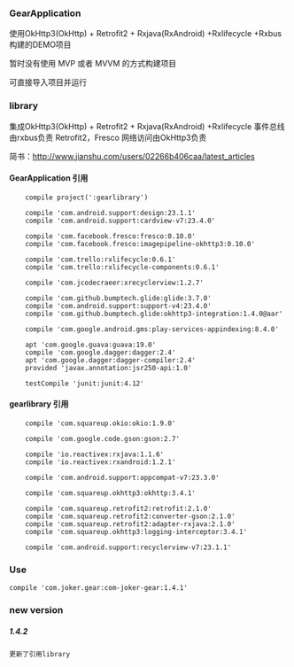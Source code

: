 ### GearApplication 
使用OkHttp3(OkHttp) + Retrofit2 + Rxjava(RxAndroid) +Rxlifecycle +Rxbus构建的DEMO项目

暂时没有使用 MVP 或者 MVVM 的方式构建项目

可直接导入项目并运行
### library
集成OkHttp3(OkHttp) + Retrofit2 + Rxjava(RxAndroid) +Rxlifecycle 
事件总线由rxbus负责
Retrofit2，Fresco 网络访问由OkHttp3负责

简书：http://www.jianshu.com/users/02266b406caa/latest_articles
#### GearApplication 引用
````
    compile project(':gearlibrary')

    compile 'com.android.support:design:23.1.1'
    compile 'com.android.support:cardview-v7:23.4.0'

    compile 'com.facebook.fresco:fresco:0.10.0'
    compile 'com.facebook.fresco:imagepipeline-okhttp3:0.10.0'

    compile 'com.trello:rxlifecycle:0.6.1'
    compile 'com.trello:rxlifecycle-components:0.6.1'

    compile 'com.jcodecraeer:xrecyclerview:1.2.7'

    compile 'com.github.bumptech.glide:glide:3.7.0'
    compile 'com.android.support:support-v4:23.4.0'
    compile 'com.github.bumptech.glide:okhttp3-integration:1.4.0@aar'

    compile 'com.google.android.gms:play-services-appindexing:8.4.0'

    apt 'com.google.guava:guava:19.0'
    compile 'com.google.dagger:dagger:2.4'
    apt 'com.google.dagger:dagger-compiler:2.4'
    provided 'javax.annotation:jsr250-api:1.0'

    testCompile 'junit:junit:4.12'
````
#### gearlibrary 引用
```
    compile 'com.squareup.okio:okio:1.9.0'

    compile 'com.google.code.gson:gson:2.7'

    compile 'io.reactivex:rxjava:1.1.6'
    compile 'io.reactivex:rxandroid:1.2.1'

    compile 'com.android.support:appcompat-v7:23.3.0'

    compile 'com.squareup.okhttp3:okhttp:3.4.1'

    compile 'com.squareup.retrofit2:retrofit:2.1.0'
    compile 'com.squareup.retrofit2:converter-gson:2.1.0'
    compile 'com.squareup.retrofit2:adapter-rxjava:2.1.0'
    compile 'com.squareup.okhttp3:logging-interceptor:3.4.1'
    
    compile 'com.android.support:recyclerview-v7:23.1.1'
```
### Use
```
compile 'com.joker.gear:com-joker-gear:1.4.1'
```
### new version
##### 1.4.2
```
更新了引用library
```
